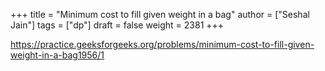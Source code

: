 +++
title = "Minimum cost to fill given weight in a bag"
author = ["Seshal Jain"]
tags = ["dp"]
draft = false
weight = 2381
+++

<https://practice.geeksforgeeks.org/problems/minimum-cost-to-fill-given-weight-in-a-bag1956/1>
